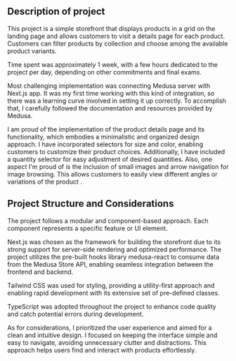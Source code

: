 
## Description of project

This project is a simple storefront that displays products in a grid on the landing page and allows customers to visit a details page for each product. Customers can filter products by collection and choose among the available product variants.

Time spent was approximately 1 week, with a few hours dedicated to the project per day, depending on other commitments and final exams.

Most challenging implementation was connecting Medusa server with Next.js app. It was my first time working with this kind of integration, so there was a learning curve involved in setting it up correctly. To accomplish that, I carefully followed the documentation and resources provided by Medusa.

I am proud of the implementation of the product details page and its functionality, which embodies a minimalistic and organized design approach. I have incorporated selectors for size and color, enabling customers to customize their product choices. Additionally, I have included a quantity selector for easy adjustment of desired quantities.
Also, one aspect I'm proud of is the inclusion of small images and arrow navigation for image browsing. This allows customers to easily view different angles or variations of the product .


## Project Structure and Considerations


The project follows a modular and component-based approach. Each component represents a specific feature or UI element.

Next.js was chosen as the framework for building the storefront due to its strong support for server-side rendering and optimized performance. The project utilizes the pre-built hooks library medusa-react to consume data from the Medusa Store API, enabling seamless integration between the frontend and backend. 

Tailwind CSS was used for styling, providing a utility-first approach and enabling rapid development with its extensive set of pre-defined classes.

TypeScript was adopted throughout the project to enhance code quality and catch potential errors during development. 

As for considerations, I prioritized the user experience and aimed for a clean and intuitive design. I focused on keeping the interface simple and easy to navigate, avoiding unnecessary clutter and distractions. This approach helps users find and interact with products effortlessly.
